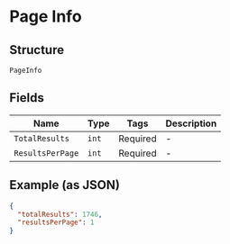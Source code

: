 
# Page Info

## Structure

`PageInfo`

## Fields

| Name | Type | Tags | Description |
|  --- | --- | --- | --- |
| `TotalResults` | `int` | Required | - |
| `ResultsPerPage` | `int` | Required | - |

## Example (as JSON)

```json
{
  "totalResults": 1746,
  "resultsPerPage": 1
}
```

